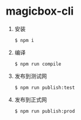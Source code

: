 # magicbox-cli

1. 安装
   ```shell
   $ npm i
   ```
2. 编译
   ```shell
   $ npm run compile
   ```
3. 发布到测试网
   ```shell
   $ npm run publish:test
   ```
4. 发布到正式网
   ```shell
   $ npm run publish:prod
   ```
